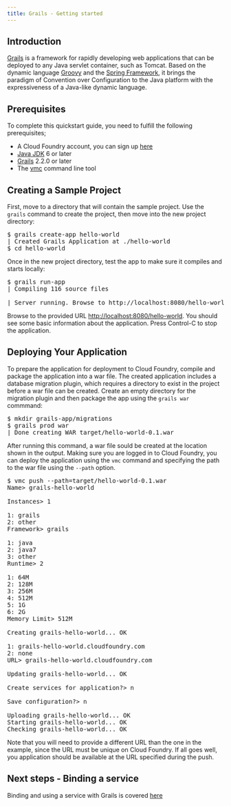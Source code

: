 ```yaml
---
title: Grails - Getting started
---
```


## <a id='intro'></a>Introduction ##

[Grails](http://grails.org/) is a framework for rapidly developing web applications that can be deployed to any Java servlet container, such as Tomcat. Based on the dynamic language [Groovy](http://groovy.codehaus.org/) and the [Spring Framework](http://www.springsource.org/), it brings the paradigm of Convention over Configuration to the Java platform with the expressiveness of a Java-like dynamic language.

## <a id='prerequisites'></a>Prerequisites ##

To complete this quickstart guide, you need to fulfill the following prerequisites;

* A Cloud Foundry account, you can sign up [here](https://my.cloudfoundry.com/signup)
* [Java JDK](http://www.oracle.com/technetwork/java/javase/downloads/jdk7-downloads-1880260.html) 6 or later
* [Grails](http://grails.org/Installation) 2.2.0 or later
* The [vmc](../../managing-apps/vmc) command line tool 

## <a id='sample-project'></a>Creating a Sample Project ##

First, move to a directory that will contain the sample project. Use the `grails` command to create the project, then move into the new project directory:

<pre class="terminal">
$ grails create-app hello-world
| Created Grails Application at ./hello-world
$ cd hello-world
</pre>

Once in the new project directory, test the app to make sure it compiles and starts locally: 

<pre class="terminal">
$ grails run-app
| Compiling 116 source files

| Server running. Browse to http://localhost:8080/hello-world
</pre>

Browse to the provided URL [http://localhost:8080/hello-world](http://localhost:8080/hello-world). You should see some basic information about the application. Press Control-C to stop the application.

## <a id='deploying'></a>Deploying Your Application ##

To prepare the application for deployment to Cloud Foundry, compile and package the application into a war file. The created application includes a database migration plugin, which requires a directory to exist in the project before a war file can be created. Create an empty directory for the migration plugin and then package the app using the `grails war` commmand:

<pre class="terminal">
$ mkdir grails-app/migrations
$ grails prod war
| Done creating WAR target/hello-world-0.1.war
</pre>

After running this command, a war file sould be created at the location shown in the output. Making sure you are logged in to Cloud Foundry, you can deploy the application using the `vmc` command and specifying the path to the war file using the `--path` option.

<pre class="terminal">
$ vmc push --path=target/hello-world-0.1.war
Name> grails-hello-world

Instances> 1

1: grails
2: other
Framework> grails

1: java
2: java7
3: other
Runtime> 2

1: 64M
2: 128M
3: 256M
4: 512M
5: 1G
6: 2G
Memory Limit> 512M

Creating grails-hello-world... OK

1: grails-hello-world.cloudfoundry.com
2: none
URL> grails-hello-world.cloudfoundry.com

Updating grails-hello-world... OK

Create services for application?> n

Save configuration?> n

Uploading grails-hello-world... OK
Starting grails-hello-world... OK
Checking grails-hello-world... OK
</pre>

Note that you will need to provide a different URL than the one in the example, since the URL must be unique on Cloud Foundry. If all goes well, you application should be available at the URL specified during the push.

## <a id='next-steps'></a>Next steps - Binding a service ##

Binding and using a service with Grails is covered [here](./grails-service-bindings.html)

